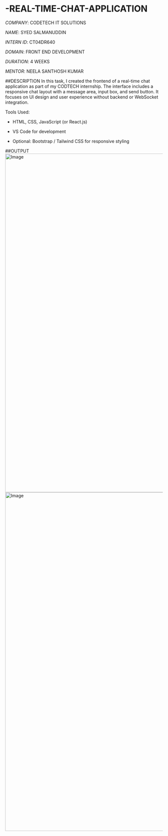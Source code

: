 # -REAL-TIME-CHAT-APPLICATION

*COMPANY*: CODETECH IT SOLUTIONS

*NAME*: SYED SALMANUDDIN 

*INTERN ID*: CT04DR640

*DOMAIN*: FRONT END DEVELOPMENT

*DURATION*: 4 WEEKS 

*MENTOR*: NEELA SANTHOSH KUMAR


##DESCRIPTION 
In this task, I created the frontend of a real-time chat application as part of my CODTECH internship. The interface includes a responsive chat layout with a message area, input box, and send button. It focuses on UI design and user experience without backend or WebSocket integration.

Tools Used:

- HTML, CSS, JavaScript (or React.js)

- VS Code for development

- Optional: Bootstrap / Tailwind CSS for responsive styling

##OUTPUT
<img width="1920" height="1080" alt="Image" src="https://github.com/user-attachments/assets/20d32e86-df74-421a-97c6-cc5ff49831fb" />
<img width="1920" height="1080" alt="Image" src="https://github.com/user-attachments/assets/a700828e-f4b6-4f8c-bdfe-8d96e4ae0b10" />
